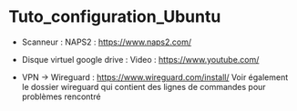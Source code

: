 # Tuto_configuration_Ubuntu



- Scanneur :
    NAPS2 : https://www.naps2.com/

- Disque virtuel google drive :
    Video : https://www.youtube.com/
 
- VPN -> Wireguard : https://www.wireguard.com/install/
    Voir également le dossier wireguard qui contient des lignes de commandes pour problèmes rencontré
